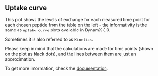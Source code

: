 ## Uptake curve

This plot shows the levels of exchange for each measured time point for each chosen peptide from the table on the left - the informativity is the same as `uptake curve` plots available in DynamX 3.0. 

Sometimes it is also referred to as `Kinetics`. 

Please keep in mind that the calculations are made for time points (shown on the plot as black dots), and the lines between them are just an approximation.

To get more information, check the [documentation](https://hadexversum.github.io/HaDeX/articles/overview.html#kinetic-plots).